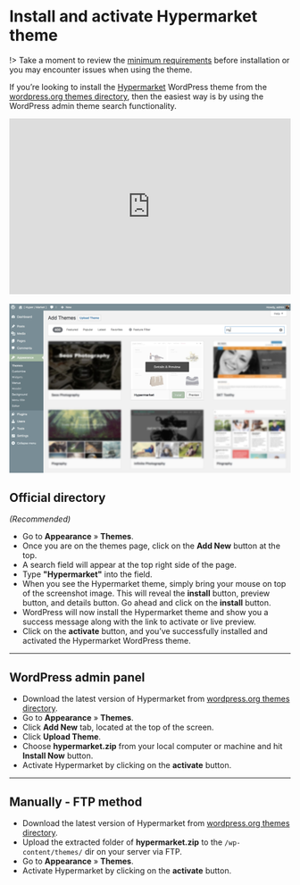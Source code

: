# Install and activate Hypermarket theme

!> Take a moment to review the [minimum requirements](https://mahdiyazdani.github.io/Hypermarket/#/minimum-requirements) before installation or you may encounter issues when using the theme. 

If you’re looking to install the [Hypermarket](https://wordpress.org/themes/hypermarket/) WordPress theme from the [wordpress.org themes directory](https://wordpress.org/themes/), then the easiest way is by using the WordPress admin theme search functionality.

<iframe width="100%" height="315" src="https://www.youtube.com/embed/EffnEfJyz9I?rel=0" frameborder="0" allowfullscreen></iframe>

![Install and activate Hypermarket theme](img/install-hypermarket-theme.jpg)

## Official directory 

*(Recommended)*

* Go to **Appearance** » **Themes**.
* Once you are on the themes page, click on the **Add New** button at the top.
* A search field will appear at the top right side of the page.
* Type **"Hypermarket"** into the field.
* When you see the Hypermarket theme, simply bring your mouse on top of the screenshot image. This will reveal the **install** button, preview button, and details button. Go ahead and click on the **install** button.
* WordPress will now install the Hypermarket theme and show you a success message along with the link to activate or live preview.
* Click on the **activate** button, and you’ve successfully installed and activated the Hypermarket WordPress theme.

<hr/>

## WordPress admin panel

* Download the latest version of Hypermarket from [wordpress.org themes directory](https://wordpress.org/themes/).
* Go to **Appearance** » **Themes**. 
* Click **Add New** tab, located at the top of the screen.
* Click **Upload Theme**.
* Choose **hypermarket.zip** from your local computer or machine and hit **Install Now** button.
* Activate Hypermarket by clicking on the **activate** button.

<hr/>

## Manually - FTP method

* Download the latest version of Hypermarket from [wordpress.org themes directory](https://wordpress.org/themes/).
* Upload the extracted folder of **hypermarket.zip** to the ```/wp-content/themes/``` dir on your server via FTP.
* Go to **Appearance** » **Themes**. 
* Activate Hypermarket by clicking on the **activate** button.
